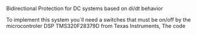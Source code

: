 Bidirectional Protection for DC systems based on di/dt behavior

To implement this system you`ll need a switches that must be on/off by the microcontroler DSP TMS320F28379D from Texas Instruments,
The code 
